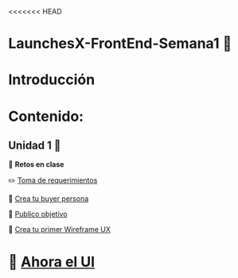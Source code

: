 <<<<<<< HEAD

# LaunchesX-FrontEnd-Semana1  🚀

# Introducción

# Contenido:

## Unidad 1 📌

 💪 **Retos en clase**

 ✏️ [Toma de requerimientos](https://github.com/NellyQuino/LaunchesX-FrontEnd-Semana1/blob/main/PDFs/Requerimientos.pdf)

 📌 [Crea tu buyer persona](https://github.com/NellyQuino/LaunchesX-FrontEnd-Semana1/blob/main/PDFs/BuyerPersona.pdf)

 🎯 [Publico objetivo](https://github.com/NellyQuino/SistemasProgramables/blob/main/Blog/C1.2_Circuito_electronico_basico_NellyQuino.md)

 📝  [Crea tu primer Wireframe UX](https://github.com/NellyQuino/LaunchesX-FrontEnd-Semana1/blob/main/PDFs/WireFrames.pdf)

🎨  [Ahora el UI](https://github.com/NellyQuino/SistemasProgramables/blob/main/Blog/C1.4_Acondicionador_de_senal_AmOP_NellyQuino.md)
===============
